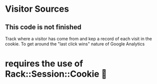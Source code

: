 Visitor Sources
===============

This code is not finished
-------------------------

Track where a visitor has come from and kep a record of each visit in the cookie. To get around the "last click wins" nature of Google Analytics


# requires the use of Rack::Session::Cookie 

